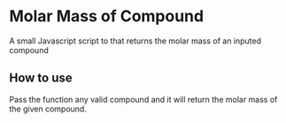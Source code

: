 # Molar Mass of Compound
A small Javascript script to that returns the molar mass of an inputed compound

## How to use
Pass the function any valid compound and it will return the molar mass of the given compound.
